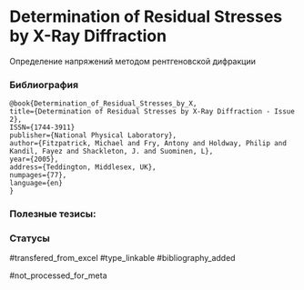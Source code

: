 # Determination of Residual Stresses by X-Ray Diffraction

Определение напряжений методом рентгеновской дифракции

### Библиография
```
@book{Determination_of_Residual_Stresses_by_X,
title={Determination of Residual Stresses by X-Ray Diffraction - Issue 2},
ISSN={1744-3911}
publisher={National Physical Laboratory},
author={Fitzpatrick, Michael and Fry, Antony and Holdway, Philip and Kandil, Fayez and Shackleton, J. and Suominen, L},
year={2005},
address={Teddington, Middlesex, UK},
numpages={77},
language={en}
}
```

### Полезные тезисы:

### Статусы
#transfered_from_excel 
#type_linkable 
#bibliography_added

#not_processed_for_meta

